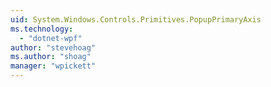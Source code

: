 ```yaml
---
uid: System.Windows.Controls.Primitives.PopupPrimaryAxis
ms.technology: 
  - "dotnet-wpf"
author: "stevehoag"
ms.author: "shoag"
manager: "wpickett"
---
```

